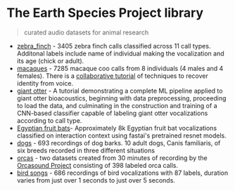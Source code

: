 # The Earth Species Project library

> curated audio datasets for animal research

* [zebra_finch](https://github.com/earthspecies/library/tree/main/zebra_finch) - 3405 zebra finch calls classified across 11 call types. Additonal labels include name of individual making the vocalization and its age (chick or adult).
* [macaques](https://github.com/earthspecies/library/tree/main/macaques) - 7285 macaque coo calls from 8 individuals (4 males and 4 females). There is a [collaborative tutorial](https://github.com/earthspecies/open_collaboration_on_audio_classification) of techniques to recover identity from voice.
* [giant otter](https://github.com/earthspecies/library/tree/main/giant_otter) - A tutorial demonstrating a complete ML pipeline applied to giant otter bioacoustics, beginning with data preprocessing, proceeding to load the data, and culminating in the construction and training of a CNN-based classifier capable of labeling giant otter vocalizations according to call type.
* [Egyptian fruit bats](https://github.com/earthspecies/library/tree/main/egyptian_fruit_bat)- Approximately 8k Egyptian fruit bat vocalizations classified on interaction context using fastai's pretrained resnet models.
* [dogs](https://github.com/earthspecies/library/tree/main/dogs) - 693 recordings of dog barks. 10 adult dogs, Canis familiaris, of six breeds recorded in three different situations
* [orcas](https://github.com/earthspecies/library/tree/main/orcas) - two datasets created from 30 minutes of recording by the [Orcasound Project](https://www.orcasound.net/) consisting of 398 labeled orca calls.
* [bird songs](https://github.com/earthspecies/library/tree/main/bird_songs) - 686 recordings of bird vocalizations with 87 labels, duration varies from just over 1 seconds to just over 5 seconds.
